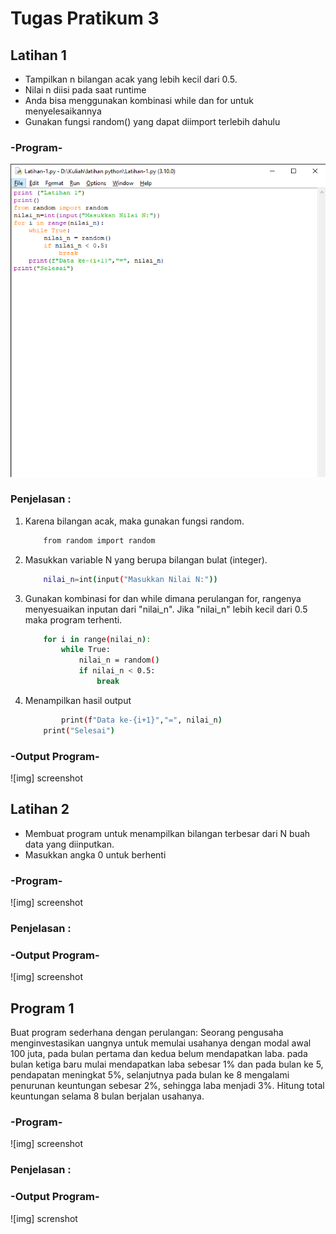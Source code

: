 # Tugas Pratikum 3

<h2>Latihan 1</h2>

<ul type=’disc’>
    <li>Tampilkan n bilangan acak yang lebih kecil dari 0.5.</li>
    <li>Nilai n diisi pada saat runtime</li>
    <li>Anda bisa menggunakan kombinasi while dan for untuk menyelesaikannya</li>
    <li>Gunakan fungsi random() yang dapat diimport terlebih dahulu</li>
</ul>

<h3>-Program-</h3>

![Gambar 1](screenshot/1.png)

<h3>Penjelasan :</h3>

1. Karena bilangan acak, maka gunakan fungsi random.
    ```bash
		from random import random
	```

2. Masukkan variable N yang berupa bilangan bulat (integer).
	
    ```bash
		nilai_n=int(input("Masukkan Nilai N:"))
	```
3. Gunakan kombinasi for dan while dimana perulangan for, rangenya menyesuaikan inputan dari "nilai_n". Jika "nilai_n" lebih kecil dari 0.5 maka program terhenti.
	
    ```bash
		for i in range(nilai_n):
    		while True:
       			nilai_n = random()
       			if nilai_n < 0.5:
           			break
	```
4. Menampilkan hasil output
	```bash
		    print(f"Data ke-{i+1}","=", nilai_n)
        print("Selesai")	
	```
<h3>-Output Program-</h3>

![img] screenshot

<h2>Latihan 2</h2>

<ul type=’disc’>
    <li>Membuat program untuk menampilkan bilangan terbesar dari N buah data yang diinputkan.</li>
    <li>Masukkan angka 0 untuk berhenti</li>
</ul>

<h3>-Program-</h3>

![img] screenshot

<h3>Penjelasan :</h3>

<h3>-Output Program-</h3>

![img] screenshot

<h2>Program 1</h2>

<p>Buat program sederhana dengan perulangan: 
Seorang pengusaha menginvestasikan uangnya untuk memulai usahanya dengan
modal awal 100 juta, pada bulan pertama dan kedua belum mendapatkan laba. pada
bulan ketiga baru mulai mendapatkan laba sebesar 1% dan pada bulan ke 5,
pendapatan meningkat 5%, selanjutnya pada bulan ke 8 mengalami penurunan
keuntungan sebesar 2%, sehingga laba menjadi 3%. Hitung total keuntungan selama 8
bulan berjalan usahanya.</p>

<h3>-Program-</h3>

![img] screenshot

<h3>Penjelasan :</h3>

<h3>-Output Program-</h3>

![img] screnshot
